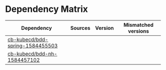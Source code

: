 # Dependency Matrix

Dependency | Sources | Version | Mismatched versions
---------- | ------- | ------- | -------------------
[cb-kubecd/bdd-spring-1584455503](https://github.com/cb-kubecd/bdd-spring-1584455503.git) |  | []() | 
[cb-kubecd/bdd-nh-1584457102](https://github.com/cb-kubecd/bdd-nh-1584457102.git) |  | []() | 
